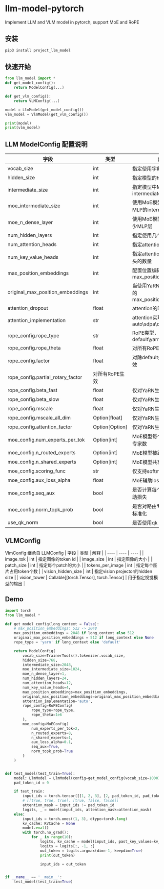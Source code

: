 # llm-model-pytorch
Implement LLM and VLM model in pytorch, support MoE and RoPE

## 安装
```python
pip3 install project_llm_model
```

## 快速开始
``` python
from llm_model import *
def get_model_config():
    return ModelConfig(...)

def get_vlm_config():
    return VLMConfig(...)

model = LlmModel(get_model_config())
vlm_model = VlmModel(get_vlm_config())

print(model)
print(vlm_model)
```

## LLM ModelConfig 配置说明
|  字段 | 类型 | 解释 |
|  ---- |  ----   | ----  |
| vocab_size | int | 指定使用字典大小 |
| hidden_size | int | 指定模型的hidden size |
| intermediate_size | int | 指定模型中MLP的intermediate size |
| moe_intermediate_size | int | 使用MoE模型时指定专家MLP的intermediate size |
| moe_n_dense_layer | int | 使用MoE模型时指定使用多少MLP层 |
| num_hidden_layers | int | 指定使用几个隐藏层 |
| num_attention_heads | int | 指定attention的头的数量 |
| num_key_value_heads | int | 指定attention的key和value头的数量 |
| max_position_embeddings | int | 配置位置编码的max_position_embeddings |
| original_max_position_embeddings | int | 当使用YaRN时，配置原始的max_position_embeddings |
| attention_dropout | float | attention的Dropout rate |
| attention_implementation | str | attention实现方式，取值：auto\sdpa\default |
| rope_config.rope_type | str | RoPE类型，取值：default\yarn\dynamic |
| rope_config.rope_theta | float | 对所有RoPE生效 |
| rope_config.factor | float | 对除default外所有RoPE生效 |
| rope_config.partial_rotary_factor | 对所有RoPE生效 |
| rope_config.beta_fast | float | 仅对YaRN生效 |
| rope_config.beta_slow | float | 仅对YaRN生效 |
| rope_config.mscale | float | 仅对YaRN生效 |
| rope_config.mscale_all_dim | Option[float] | 仅对YaRN生效 |
| rope_config.attention_factor | Option[Option] | 仅对YaRN生效 |
| moe_config.num_experts_per_tok | Option[int] | MoE模型每个token选择的专家数 |
| moe_config.n_routed_experts | Option[int] | MoE模型被路由的专家总数 |
| moe_config.n_shared_experts | Option[int] | MoE模型共享专家总数 |
| moe_config.scoring_func | str | 仅支持softmax |
| moe_config.aux_loss_alpha | float | MoE辅助loss系数 |
| moe_config.seq_aux | bool | 是否计算每个单独样本的辅助损失 |
| moe_config.norm_topk_prob | bool | 是否对路由专家的权重进行标准化 |
| use_qk_norm | bool | 是否使用qk norm |


## VLMConfig
VlmConfig 继承自 LLMConfig
|  字段 | 类型 | 解释 |
|  ---- |  ----   | ---- |
| image_tok | int | 指定图像的token id |
| image_size | int | 指定图像的大小 |
| patch_size | int | 指定每个patch的大小 |
| tokens_per_image | int | 指定每个图片占用token个数 |
| vision_hidden_size | int | 指定vision projector的hidden size |
| vision_tower | Callable[[torch.Tensor], torch.Tensor] | 用于指定视觉模型的输出 |



## Demo
``` python
import torch
from llm_model *

def get_model_config(long_context = False):
    # max_position_embeddings: 512 -> 2048
    max_position_embeddings = 2048 if long_context else 512
    original_max_position_embeddings = 512 if long_context else None
    rope_type = 'yarn' if long_context else 'default'

    return ModelConfig(
        vocab_size=TrainerTools().tokenizer.vocab_size,
        hidden_size=768,
        intermediate_size=2048,
        moe_intermediate_size=1024,
        moe_n_dense_layer=1,
        num_hidden_layers=24,
        num_attention_heads=12,
        num_key_value_heads=4,
        max_position_embeddings=max_position_embeddings,
        original_max_position_embeddings=original_max_position_embeddings,
        attention_implementation='auto',
        rope_config=RoPEConfig(
            rope_type=rope_type,
            rope_theta=1e6
        ),
        moe_config=MoEConfig(
            num_experts_per_tok=2,
            n_routed_experts=8,
            n_shared_experts=1,
            aux_loss_alpha=0.1,
            seq_aux=True,
            norm_topk_prob=True
        )
    )


def test_model(test_train=True):
    model: LlmModel = LlmModel(config=get_model_config(vocab_size=1000))
    pad_token_id = 0

    if test_train:
        input_ids = torch.tensor([[1, 2, 3], [2, pad_token_id, pad_token_id]], dtype=torch.long)
        # [[true, true, true], [true, false, false]]
        attention_mask = input_ids != pad_token_id
        logits, _ = model(input_ids, attention_mask=attention_mask)
    else:
        input_ids = torch.ones((1, 3), dtype=torch.long)
        kv_cache: KVCache = None
        model.eval()
        with torch.no_grad():
            for _ in range(10):
                logits, kv_cache = model(input_ids, past_key_values=kv_cache, use_cache=True)
                logits = logits[:, -1, :]
                out_token = logits.argmax(dim=-1, keepdim=True)
                print(out_token)

                input_ids = out_token


if __name__ == '__main__':
    test_model(test_train=True)
```

